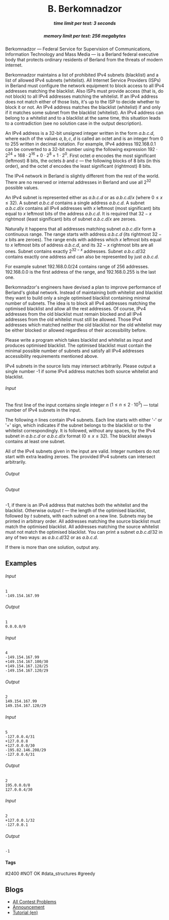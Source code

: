 <h1 style='text-align: center;'> B. Berkomnadzor</h1>

<h5 style='text-align: center;'>time limit per test: 3 seconds</h5>
<h5 style='text-align: center;'>memory limit per test: 256 megabytes</h5>

Berkomnadzor — Federal Service for Supervision of Communications, Information Technology and Mass Media — is a Berland federal executive body that protects ordinary residents of Berland from the threats of modern internet.

Berkomnadzor maintains a list of prohibited IPv4 subnets (blacklist) and a list of allowed IPv4 subnets (whitelist). All Internet Service Providers (ISPs) in Berland must configure the network equipment to block access to all IPv4 addresses matching the blacklist. Also ISPs must provide access (that is, do not block) to all IPv4 addresses matching the whitelist. If an IPv4 address does not match either of those lists, it's up to the ISP to decide whether to block it or not. An IPv4 address matches the blacklist (whitelist) if and only if it matches some subnet from the blacklist (whitelist). An IPv4 address can belong to a whitelist and to a blacklist at the same time, this situation leads to a contradiction (see no solution case in the output description).

An IPv4 address is a 32-bit unsigned integer written in the form $a.b.c.d$, where each of the values $a,b,c,d$ is called an octet and is an integer from $0$ to $255$ written in decimal notation. For example, IPv4 address $192.168.0.1$ can be converted to a 32-bit number using the following expression $192 \cdot 2^{24} + 168 \cdot 2^{16} + 0 \cdot 2^8 + 1 \cdot 2^0$. First octet $a$ encodes the most significant (leftmost) $8$ bits, the octets $b$ and $c$ — the following blocks of $8$ bits (in this order), and the octet $d$ encodes the least significant (rightmost) $8$ bits.

The IPv4 network in Berland is slightly different from the rest of the world. There are no reserved or internal addresses in Berland and use all $2^{32}$ possible values.

An IPv4 subnet is represented either as $a.b.c.d$ or as $a.b.c.d/x$ (where $0 \le x \le 32$). A subnet $a.b.c.d$ contains a single address $a.b.c.d$. A subnet $a.b.c.d/x$ contains all IPv4 addresses with $x$ leftmost (most significant) bits equal to $x$ leftmost bits of the address $a.b.c.d$. It is required that $32 - x$ rightmost (least significant) bits of subnet $a.b.c.d/x$ are zeroes.

Naturally it happens that all addresses matching subnet $a.b.c.d/x$ form a continuous range. The range starts with address $a.b.c.d$ (its rightmost $32 - x$ bits are zeroes). The range ends with address which $x$ leftmost bits equal to $x$ leftmost bits of address $a.b.c.d$, and its $32 - x$ rightmost bits are all ones. Subnet contains exactly $2^{32-x}$ addresses. Subnet $a.b.c.d/32$ contains exactly one address and can also be represented by just $a.b.c.d$.

For example subnet $192.168.0.0/24$ contains range of 256 addresses. $192.168.0.0$ is the first address of the range, and $192.168.0.255$ is the last one.

Berkomnadzor's engineers have devised a plan to improve performance of Berland's global network. Instead of maintaining both whitelist and blacklist they want to build only a single optimised blacklist containing minimal number of subnets. The idea is to block all IPv4 addresses matching the optimised blacklist and allow all the rest addresses. Of course, IPv4 addresses from the old blacklist must remain blocked and all IPv4 addresses from the old whitelist must still be allowed. Those IPv4 addresses which matched neither the old blacklist nor the old whitelist may be either blocked or allowed regardless of their accessibility before. 

Please write a program which takes blacklist and whitelist as input and produces optimised blacklist. The optimised blacklist must contain the minimal possible number of subnets and satisfy all IPv4 addresses accessibility requirements mentioned above. 

IPv4 subnets in the source lists may intersect arbitrarily. Please output a single number -1 if some IPv4 address matches both source whitelist and blacklist.

###### Input

The first line of the input contains single integer $n$ ($1 \le n \le 2\cdot10^5$) — total number of IPv4 subnets in the input.

The following $n$ lines contain IPv4 subnets. Each line starts with either '-' or '+' sign, which indicates if the subnet belongs to the blacklist or to the whitelist correspondingly. It is followed, without any spaces, by the IPv4 subnet in $a.b.c.d$ or $a.b.c.d/x$ format ($0 \le x \le 32$). The blacklist always contains at least one subnet.

All of the IPv4 subnets given in the input are valid. Integer numbers do not start with extra leading zeroes. The provided IPv4 subnets can intersect arbitrarily.

###### Output

###### Output

 -1, if there is an IPv4 address that matches both the whitelist and the blacklist. Otherwise output $t$ — the length of the optimised blacklist, followed by $t$ subnets, with each subnet on a new line. Subnets may be printed in arbitrary order. All addresses matching the source blacklist must match the optimised blacklist. All addresses matching the source whitelist must not match the optimised blacklist. You can print a subnet $a.b.c.d/32$ in any of two ways: as $a.b.c.d/32$ or as $a.b.c.d$.

If there is more than one solution, output any.

## Examples

###### Input


```text
1  
-149.154.167.99  

```
###### Output


```text
1  
0.0.0.0/0  

```
###### Input


```text
4  
-149.154.167.99  
+149.154.167.100/30  
+149.154.167.128/25  
-149.154.167.120/29  

```
###### Output


```text
2  
149.154.167.99  
149.154.167.120/29  

```
###### Input


```text
5  
-127.0.0.4/31  
+127.0.0.8  
+127.0.0.0/30  
-195.82.146.208/29  
-127.0.0.6/31  

```
###### Output


```text
2  
195.0.0.0/8  
127.0.0.4/30  

```
###### Input


```text
2  
+127.0.0.1/32  
-127.0.0.1  

```
###### Output


```text
-1  

```


#### Tags 

#2400 #NOT OK #data_structures #greedy 

## Blogs
- [All Contest Problems](../2018-2019_ICPC,_NEERC,_Southern_Subregional_Contest_(Online_Mirror,_ACM-ICPC_Rules,_Teams_Preferred).md)
- [Announcement](../blogs/Announcement.md)
- [Tutorial (en)](../blogs/Tutorial_(en).md)
